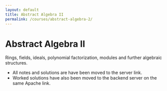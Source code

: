 ```yaml
---
layout: default
title: Abstract Algebra II
permalink: /courses/abstract-algebra-2/
---
```


# Abstract Algebra II

Rings, fields, ideals, polynomial factorization, modules and further algebraic structures.  

- All notes and solutions are have been moved to the server link.
- Worked solutions have also been moved to the backend server on the same Apache link.  
